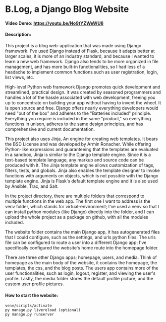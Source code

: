 # B.Log, a Django Blog Website
#### Video Demo:  <https://youtu.be/No9tYZWeWU8>
#### Description:

This project is a blog web-application that was made using Django framework. I've used Django instead of Flask, because it adapts better at larger scales, it is more of an industry standard, and because I wanted to learn a new web framework. Django also tends to be more organized in file management, and has more built-in functionalities, so I had less of a headache to implement common functions such as user registration, login, list views, etc.

High-level Python web framework Django promotes quick development and streamlined, practical design. It was created by seasoned programmers and handles a lot of the hassle associated with web development, freeing you up to concentrate on building your app without having to invent the wheel. It is open source and free. Django offers nearly everything developers would need "out of the box" and adheres to the "Batteries included" principle. Everything you require is included in the same "product," so everything functions in unison, adheres to the same design principles, and has comprehensive and current documentation.

This project also uses Jinja, An engine for creating web templates. It bears the BSD License and was developed by Armin Ronacher. While offering Python-like expressions and guaranteeing that the templates are evaluated in a sandbox, Jinja is similar to the Django template engine. Since it is a text-based template language, any markup and source code can be produced with it. The Jinja template engine allows customization of tags, filters, tests, and globals. Jinja also enables the template designer to invoke functions with arguments on objects, which is not possible with the Django template engine. Jinja is Flask's default template engine and it is also used by Ansible, Trac, and Salt.

In the project directory, there are multiple folders that correspond to multiple functions in the web app. The first one I want to address is the venv folder, which stands for virtual-environment; I've used a venv so that I can install python modules (like Django) directly into the folder, and I can upload the whole project as a package on github, with all the modules included.

The website folder contains the main Django app, it has autogenerated files that I could configure, such as the settings, and urls python files. The urls file can be configured to route a user into a different Django app; I've specifically configured the website's home route into the homepage folder.

There are three other Django apps; homepage, users, and media. Think of homepage as the main body of the website, it contains the homepage, the templates, the css, and the blog posts. The users app contains more of the user functionalities, such as login, logout, register, and viewing the user's profile. Lastly, the media folder stores the default profile picture, and the custom user profile pictures. 

#### How to start the website:
```
venv/scripts/activate
py manage.py livereload (optional)
py manage.py runserver
```
